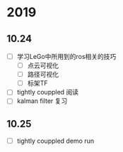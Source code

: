# 2019
## 10.24
- [ ] 学习LeGo中所用到的ros相关的技巧
    - [ ] 点云可视化
    - [ ] 路径可视化
    - [ ] 标架TF
- [ ] tightly couppled 阅读
- [ ] kalman filter 复习

## 10.25
- [ ] tightly couppled demo run